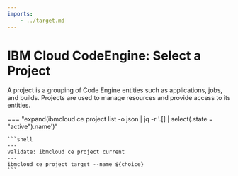 ```yaml
---
imports:
    - ../target.md
---
```


# IBM Cloud CodeEngine: Select a Project

A project is a grouping of Code Engine entities such as applications,
jobs, and builds. Projects are used to manage resources and provide
access to its entities.

=== "expand(ibmcloud ce project list  -o json | jq -r '.[] | select(.state = \"active\").name')"

    ```shell
    ---
    validate: ibmcloud ce project current
    ---
    ibmcloud ce project target --name ${choice}
    ```
